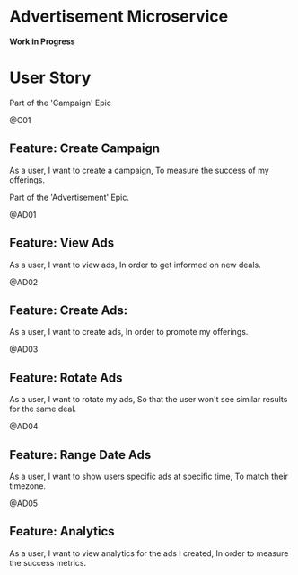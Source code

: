 # Advertisement Microservice

__Work in Progress__


# User Story

Part of the 'Campaign' Epic

@C01
## Feature: Create Campaign

As a user,
I want to create a campaign,
To measure the success of my offerings.





Part of the 'Advertisement' Epic.

@AD01
## Feature: View Ads

As a user,
I want to view ads,
In order to get informed on new deals.

@AD02
## Feature: Create Ads:

As a user,
I want to create ads,
In order to promote my offerings.

@AD03
## Feature: Rotate Ads

As a user,
I want to rotate my ads,
So that the user won't see similar results for the same deal.

@AD04
## Feature: Range Date Ads

As a user,
I want to show users specific ads at specific time,
To match their timezone.

@AD05
## Feature: Analytics

As a user,
I want to view analytics for the ads I created,
In order to measure the success metrics.





